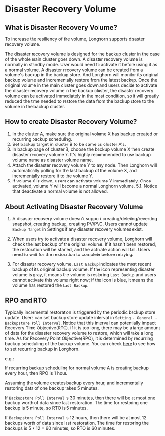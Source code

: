 # Disaster Recovery Volume
## What is Disaster Recovery Volume?
To increase the resiliency of the volume, Longhorn supports disaster recovery volume.
 
The disaster recovery volume is designed for the backup cluster in the case of the whole main cluster goes down. 
A disaster recovery volume is normally in standby mode. User would need to activate it before using it as a normal volume.
A disaster recovery volume can be created from a volume's backup in the backup store. And Longhorn will monitor its 
original backup volume and incrementally restore from the latest backup. Once the original volume in the main cluster goes
down and users decide to activate the disaster recovery volume in the backup cluster, the disaster recovery volume can be
activated immediately in the most condition, so it will greatly reduced the time needed to restore the data from the
backup store to the volume in the backup cluster.

## How to create Disaster Recovery Volume?
1. In the cluster A, make sure the original volume X has backup created or recurring backup scheduling.
2. Set backup target in cluster B to be same as cluster A's.
3. In backup page of cluster B, choose the backup volume X then create disaster recovery volume Y. It's highly recommended
to use backup volume name as disaster volume name.
4. Attach the disaster recovery volume Y to any node. Then Longhorn will automatically polling for the last backup of the
volume X, and incrementally restore it to the volume Y.
5. If volume X is down, users can activate volume Y immediately. Once activated, volume Y will become a 
normal Longhorn volume.
    5.1. Notice that deactivate a normal volume is not allowed.

## About Activating Disaster Recovery Volume
1. A disaster recovery volume doesn't support creating/deleting/reverting snapshot, creating backup, creating
PV/PVC. Users cannot update `Backup Target` in Settings if any disaster recovery volumes exist.

2. When users try to activate a disaster recovery volume, Longhorn will check the last backup of the original volume. If
it hasn't been restored, the restoration will be started, and the activate action will fail. Users need to wait for 
the restoration to complete before retrying.

3. For disaster recovery volume, `Last Backup` indicates the most recent backup of its original backup volume. If the icon 
representing disaster volume is gray, it means the volume is restoring `Last Backup` and users cannot activate this 
volume right now; if the icon is blue, it means the volume has restored the `Last Backup`. 

## RPO and RTO
Typically incremental restoration is triggered by the periodic backup store update. Users can set backup store update 
interval in `Setting - General - Backupstore Poll Interval`. Notice that this interval can potentially impact 
Recovery Time Objective(RTO). If it is too long, there may be a large amount of data for the disaster recovery volume to 
restore, which will take a long time. As for Recovery Point Objective(RPO), it is determined by recurring backup 
scheduling of the backup volume. You can check [here](snapshot-backup.md) to see how to set recurring backup in Longhorn.

e.g.:

If recurring backup scheduling for normal volume A is creating backup every hour, then RPO is 1 hour.

Assuming the volume creates backup every hour, and incrementally restoring data of one backup takes 5 minutes.  

If `Backupstore Poll Interval` is 30 minutes, then there will be at most one backup worth of data since last restoration.
The time for restoring one backup is 5 minute, so RTO is 5 minutes.

If `Backupstore Poll Interval` is 12 hours, then there will be at most 12 backups worth of data since last restoration.
The time for restoring the backups is 5 * 12 = 60 minutes, so RTO is 60 minutes.